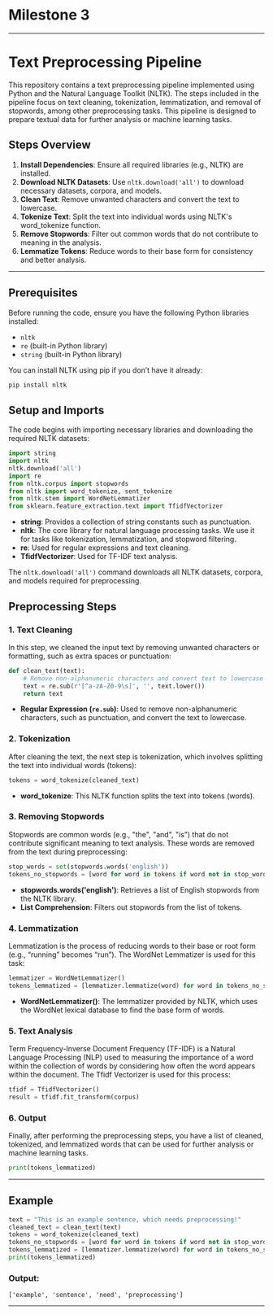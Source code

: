 # Milestone 3

---

# Text Preprocessing Pipeline

This repository contains a text preprocessing pipeline implemented using Python and the Natural Language Toolkit (NLTK). The steps included in the pipeline focus on text cleaning, tokenization, lemmatization, and removal of stopwords, among other preprocessing tasks. This pipeline is designed to prepare textual data for further analysis or machine learning tasks.

## Steps Overview

1. **Install Dependencies**: Ensure all required libraries (e.g., NLTK) are installed.
2. **Download NLTK Datasets**: Use `nltk.download('all')` to download necessary datasets, corpora, and models.
3. **Clean Text**: Remove unwanted characters and convert the text to lowercase.
4. **Tokenize Text**: Split the text into individual words using NLTK's word_tokenize function.
5. **Remove Stopwords**: Filter out common words that do not contribute to meaning in the analysis.
6. **Lemmatize Tokens**: Reduce words to their base form for consistency and better analysis.

---

## Prerequisites

Before running the code, ensure you have the following Python libraries installed:

- `nltk`
- `re` (built-in Python library)
- `string` (built-in Python library)

You can install NLTK using pip if you don’t have it already:

```bash
pip install nltk
```

## Setup and Imports

The code begins with importing necessary libraries and downloading the required NLTK datasets:

```python
import string
import nltk
nltk.download('all')
import re
from nltk.corpus import stopwords
from nltk import word_tokenize, sent_tokenize
from nltk.stem import WordNetLemmatizer
from sklearn.feature_extraction.text import TfidfVectorizer
```

- **string**: Provides a collection of string constants such as punctuation.
- **nltk**: The core library for natural language processing tasks. We use it for tasks like tokenization, lemmatization, and stopword filtering.
- **re**: Used for regular expressions and text cleaning.
- **TfidfVectorizer**: Used for TF-IDF text analysis.

The `nltk.download('all')` command downloads all NLTK datasets, corpora, and models required for preprocessing.

## Preprocessing Steps

### 1. Text Cleaning

In this step, we cleaned the input text by removing unwanted characters or formatting, such as extra spaces or punctuation:

```python
def clean_text(text):
    # Remove non-alphanumeric characters and convert text to lowercase
    text = re.sub(r'[^a-zA-Z0-9\s]', '', text.lower())
    return text
```

- **Regular Expression (`re.sub`)**: Used to remove non-alphanumeric characters, such as punctuation, and convert the text to lowercase.

### 2. Tokenization

After cleaning the text, the next step is tokenization, which involves splitting the text into individual words (tokens):

```python
tokens = word_tokenize(cleaned_text)
```

- **word_tokenize**: This NLTK function splits the text into tokens (words).

### 3. Removing Stopwords

Stopwords are common words (e.g., "the", "and", "is") that do not contribute significant meaning to text analysis. These words are removed from the text during preprocessing:

```python
stop_words = set(stopwords.words('english'))
tokens_no_stopwords = [word for word in tokens if word not in stop_words]
```

- **stopwords.words('english')**: Retrieves a list of English stopwords from the NLTK library.
- **List Comprehension**: Filters out stopwords from the list of tokens.

### 4. Lemmatization

Lemmatization is the process of reducing words to their base or root form (e.g., “running” becomes “run”). The WordNet Lemmatizer is used for this task:

```python
lemmatizer = WordNetLemmatizer()
tokens_lemmatized = [lemmatizer.lemmatize(word) for word in tokens_no_stopwords]
```

- **WordNetLemmatizer()**: The lemmatizer provided by NLTK, which uses the WordNet lexical database to find the base form of words.

### 5. Text Analysis

Term Frequency-Inverse Document Frequency (TF-IDF) is a Natural Language Processing (NLP) used to measuring the importance of a word within the collection of words by considering how often the word appears within the document. The Tfidf Vectorizer is used for this process:

```python
tfidf = TfidfVectorizer()
result = tfidf.fit_transform(corpus)
```

### 6. Output

Finally, after performing the preprocessing steps, you have a list of cleaned, tokenized, and lemmatized words that can be used for further analysis or machine learning tasks.

```python
print(tokens_lemmatized)
```

---

## Example

```python
text = "This is an example sentence, which needs preprocessing!"
cleaned_text = clean_text(text)
tokens = word_tokenize(cleaned_text)
tokens_no_stopwords = [word for word in tokens if word not in stop_words]
tokens_lemmatized = [lemmatizer.lemmatize(word) for word in tokens_no_stopwords]
print(tokens_lemmatized)
```

### Output:
```
['example', 'sentence', 'need', 'preprocessing']
```

---
